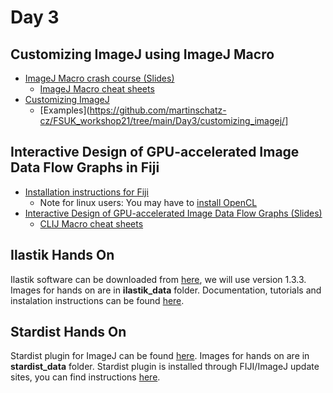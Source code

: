 # Day 3

## Customizing ImageJ using ImageJ Macro
* [ImageJ Macro crash course (Slides)](customizing_imagej/ImageJ_macro.pptx)
  * [ImageJ Macro cheat sheets](https://github.com/BiAPoL/imagej-macro-cheat-sheet)
* [Customizing ImageJ](https://github.com/martinschatz-cz/FSUK_workshop21/tree/main/Day3/customizing_imagej/Customizing_ImageJ_GUI_and_IJ_markdown.pptx)
  * [Examples](https://github.com/martinschatz-cz/FSUK_workshop21/tree/main/Day3/customizing_imagej/]

## Interactive Design of GPU-accelerated Image Data Flow Graphs in Fiji
* [Installation instructions for Fiji](https://clij.github.io/clij2-docs/installationInFiji)
  * Note for linux users: You may have to [install OpenCL](https://clij.github.io/clij2-docs/installationInFiji#Linux)
* [Interactive Design of GPU-accelerated Image Data Flow Graphs (Slides)](https://github.com/martinschatz-cz/FSUK_workshop21/tree/main/Day3/image_data_flow_graphs/CLIJ_Mini_Course.pptx)
  * [CLIJ Macro cheat sheets](https://clij.github.io/clij2-docs/CLIJ2-cheatsheet_V3.pdf)

## Ilastik Hands On
Ilastik software can be downloaded from [here](https://www.ilastik.org/download.html), we will use version 1.3.3. Images for hands on are in **ilastik_data** folder. Documentation, tutorials and instalation instructions can be found [here](https://www.ilastik.org/documentation/basics/installation).

## Stardist Hands On
Stardist plugin for ImageJ can be found [here](https://imagej.net/plugins/stardist). Images for hands on are in **stardist_data** folder. Stardist plugin is installed through FIJI/ImageJ update sites, you can find instructions [here](https://imagej.net/plugins/stardist#installation).

